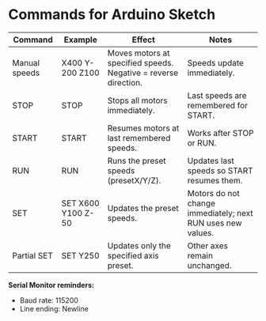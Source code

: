 # Commands for Arduino Sketch

| Command | Example | Effect | Notes |
|---------|---------|--------|-------|
| Manual speeds | X400 Y-200 Z100 | Moves motors at specified speeds. Negative = reverse direction. | Speeds update immediately. |
| STOP | STOP | Stops all motors immediately. | Last speeds are remembered for START. |
| START | START | Resumes motors at last remembered speeds. | Works after STOP or RUN. |
| RUN | RUN | Runs the preset speeds (presetX/Y/Z). | Updates last speeds so START resumes them. |
| SET | SET X600 Y100 Z-50 | Updates the preset speeds. | Motors do not change immediately; next RUN uses new values. |
| Partial SET | SET Y250 | Updates only the specified axis preset. | Other axes remain unchanged. |

**Serial Monitor reminders:**
- Baud rate: 115200
- Line ending: Newline
